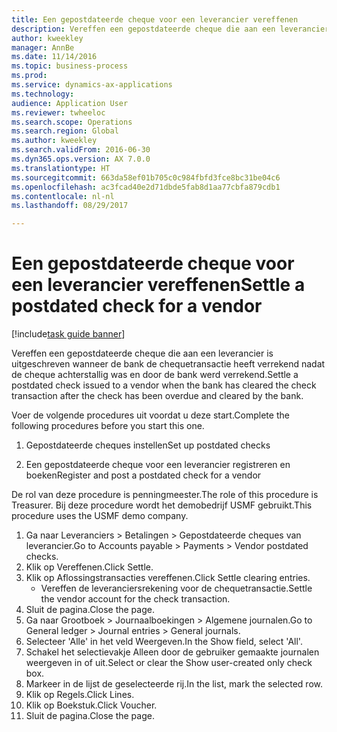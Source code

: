 ```yaml
--- 
title: Een gepostdateerde cheque voor een leverancier vereffenen
description: Vereffen een gepostdateerde cheque die aan een leverancier is uitgeschreven wanneer de bank de chequetransactie heeft verrekend nadat de cheque achterstallig was en door de bank werd verrekend.
author: kweekley
manager: AnnBe
ms.date: 11/14/2016
ms.topic: business-process
ms.prod: 
ms.service: dynamics-ax-applications
ms.technology: 
audience: Application User
ms.reviewer: twheeloc
ms.search.scope: Operations
ms.search.region: Global
ms.author: kweekley
ms.search.validFrom: 2016-06-30
ms.dyn365.ops.version: AX 7.0.0
ms.translationtype: HT
ms.sourcegitcommit: 663da58ef01b705c0c984fbfd3fce8bc31be04c6
ms.openlocfilehash: ac3fcad40e2d71dbde5fab8d1aa77cbfa879cdb1
ms.contentlocale: nl-nl
ms.lasthandoff: 08/29/2017

---
```

# <a name="settle-a-postdated-check-for-a-vendor"></a><span data-ttu-id="39ef5-103">Een gepostdateerde cheque voor een leverancier vereffenen</span><span class="sxs-lookup"><span data-stu-id="39ef5-103">Settle a postdated check for a vendor</span></span>

[!include[task guide banner](../../includes/task-guide-banner.md)]

<span data-ttu-id="39ef5-104">Vereffen een gepostdateerde cheque die aan een leverancier is uitgeschreven wanneer de bank de chequetransactie heeft verrekend nadat de cheque achterstallig was en door de bank werd verrekend.</span><span class="sxs-lookup"><span data-stu-id="39ef5-104">Settle a postdated check issued to a vendor when the bank has cleared the check transaction after the check has been overdue and cleared by the bank.</span></span> 

<span data-ttu-id="39ef5-105">Voer de volgende procedures uit voordat u deze start.</span><span class="sxs-lookup"><span data-stu-id="39ef5-105">Complete the following procedures before you start this one.</span></span>

1) <span data-ttu-id="39ef5-106">Gepostdateerde cheques instellen</span><span class="sxs-lookup"><span data-stu-id="39ef5-106">Set up postdated checks</span></span>

2) <span data-ttu-id="39ef5-107">Een gepostdateerde cheque voor een leverancier registreren en boeken</span><span class="sxs-lookup"><span data-stu-id="39ef5-107">Register and post a postdated check for a vendor</span></span>



<span data-ttu-id="39ef5-108">De rol van deze procedure is penningmeester.</span><span class="sxs-lookup"><span data-stu-id="39ef5-108">The role of this procedure is Treasurer.</span></span> <span data-ttu-id="39ef5-109">Bij deze procedure wordt het demobedrijf USMF gebruikt.</span><span class="sxs-lookup"><span data-stu-id="39ef5-109">This procedure uses the USMF demo company.</span></span>

1. <span data-ttu-id="39ef5-110">Ga naar Leveranciers > Betalingen > Gepostdateerde cheques van leverancier.</span><span class="sxs-lookup"><span data-stu-id="39ef5-110">Go to Accounts payable > Payments > Vendor postdated checks.</span></span>
2. <span data-ttu-id="39ef5-111">Klik op Vereffenen.</span><span class="sxs-lookup"><span data-stu-id="39ef5-111">Click Settle.</span></span>
3. <span data-ttu-id="39ef5-112">Klik op Aflossingstransacties vereffenen.</span><span class="sxs-lookup"><span data-stu-id="39ef5-112">Click Settle clearing entries.</span></span>
    * <span data-ttu-id="39ef5-113">Vereffen de leveranciersrekening voor de chequetransactie.</span><span class="sxs-lookup"><span data-stu-id="39ef5-113">Settle the vendor account for the check transaction.</span></span>  
4. <span data-ttu-id="39ef5-114">Sluit de pagina.</span><span class="sxs-lookup"><span data-stu-id="39ef5-114">Close the page.</span></span>
5. <span data-ttu-id="39ef5-115">Ga naar Grootboek > Journaalboekingen > Algemene journalen.</span><span class="sxs-lookup"><span data-stu-id="39ef5-115">Go to General ledger > Journal entries > General journals.</span></span>
6. <span data-ttu-id="39ef5-116">Selecteer 'Alle' in het veld Weergeven.</span><span class="sxs-lookup"><span data-stu-id="39ef5-116">In the Show field, select 'All'.</span></span>
7. <span data-ttu-id="39ef5-117">Schakel het selectievakje Alleen door de gebruiker gemaakte journalen weergeven in of uit.</span><span class="sxs-lookup"><span data-stu-id="39ef5-117">Select or clear the Show user-created only check box.</span></span>
8. <span data-ttu-id="39ef5-118">Markeer in de lijst de geselecteerde rij.</span><span class="sxs-lookup"><span data-stu-id="39ef5-118">In the list, mark the selected row.</span></span>
9. <span data-ttu-id="39ef5-119">Klik op Regels.</span><span class="sxs-lookup"><span data-stu-id="39ef5-119">Click Lines.</span></span>
10. <span data-ttu-id="39ef5-120">Klik op Boekstuk.</span><span class="sxs-lookup"><span data-stu-id="39ef5-120">Click Voucher.</span></span>
11. <span data-ttu-id="39ef5-121">Sluit de pagina.</span><span class="sxs-lookup"><span data-stu-id="39ef5-121">Close the page.</span></span>


